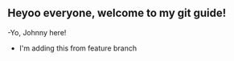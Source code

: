 ## Heyoo everyone, welcome to my git guide! 

-Yo, Johnny here!
- I'm adding this from feature branch